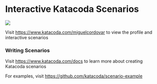 # Interactive Katacoda Scenarios

[![](http://shields.katacoda.com/katacoda/miguelcordovar/count.svg)](https://www.katacoda.com/miguelcordovar "Get your profile on Katacoda.com")

Visit https://www.katacoda.com/miguelcordovar to view the profile and interactive scenarios

### Writing Scenarios
Visit https://www.katacoda.com/docs to learn more about creating Katacoda scenarios

For examples, visit https://github.com/katacoda/scenario-example
